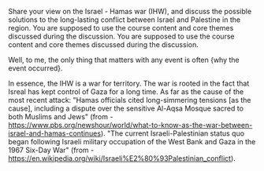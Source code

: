 
Share your view on the Israel - Hamas war (IHW), and discuss the possible solutions to the long-lasting conflict between Israel and Palestine in the region. You are supposed to use the course content and core themes discussed during the discussion.
  You are supposed to use the course content and core themes discussed during the discussion.


Well, to me, the only thing that matters with any event is often {why the event occurred}.

In essence, the IHW is a war for territory. The war is rooted in the fact that Isreal has kept control of Gaza for a long time. As far as the cause of the most recent attack: "Hamas officials cited long-simmering tensions [as the cause], including a dispute over the sensitive Al-Aqsa Mosque sacred to both Muslims and Jews" (from - https://www.pbs.org/newshour/world/what-to-know-as-the-war-between-israel-and-hamas-continues). "The current Israeli-Palestinian status quo began following Israeli military occupation of the West Bank and Gaza in the 1967 Six-Day War" (from - https://en.wikipedia.org/wiki/Israeli%E2%80%93Palestinian_conflict).



